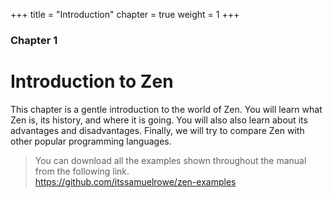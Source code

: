 +++
title = "Introduction"
chapter = true
weight = 1
+++

### Chapter 1

# Introduction to Zen

This chapter is a gentle introduction to the world of Zen. You will learn what
Zen is, its history, and where it is going. You will also also learn about
its advantages and disadvantages. Finally, we will try to compare Zen with
other popular programming languages.

> You can download all the examples shown throughout the manual from the following
> link.  
> https://github.com/itssamuelrowe/zen-examples